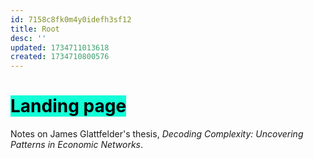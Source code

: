 ```yaml
---
id: 7158c8fk0m4y0idefh3sf12
title: Root
desc: ''
updated: 1734711013618
created: 1734710800576
---
```

# <span style="background-color: #12ffd7; color: black;">Landing page</span>
Notes on James Glattfelder's thesis, *Decoding Complexity: Uncovering Patterns in Economic Networks*.